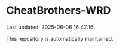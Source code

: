# CheatBrothers-WRD

Last updated: 2025-06-06 16:47:16

This repository is automatically maintained.
